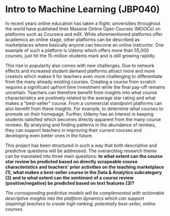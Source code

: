 # Intro to Machine Learning (JBP040)
In recent years online education has taken a flight: universities throughout the world have published their Massive Online Open Courses (MOOCs) on platforms such as Coursera and edX. While aforementioned platforms offer academics an online stage, other platforms can be described as marketplaces where basically anyone can become an online instructor. One example of such a platform is Udemy which offers more than 55,000 courses, just hit the 15-million students mark and is still growing rapidly.

This rise in popularity also comes with new challenges. Due to network effects and increased student demand platforms attract more and more creators which makes it for teachers even more challenging to differentiate from the many already existing courses. Creating a course from scratch requires a significant upfront time investment while the final pay-off remains uncertain. Teachers can therefore benefit from insights into what course characteristics are positively related to the average star rating and what makes a "best-seller" course. From a commercial standpoint platforms can also benefit from these insights. For example, to determine what courses to promote on their homepage. Further, Udemy has an interest in keeping students satisfied which becomes directly apparent from the many course reviews. By analysing and finding patterns in the abundance of reviews, they can support teachers in improving their current courses and developing even better ones in the future.

This project has been structured in such a way that both descriptive and predictive questions will be addressed. The overarching research theme can be translated into three main questions: **to what extent can the course star review be predicted based on directly scrapeable course characteristics and teachers' prior activities on the teaching marketplace (1), what makes a best-seller course in the Data & Analytics subcategory (2) and to what extent can the sentiment of a course review (positive/negative) be predicted based on text features (3)?**

*The corresponding predictive models will be complemented with actionable descriptive insights into the platform dynamics which can support (aspiring) teachers to create high ranking, potentially best-seller, online courses.*
